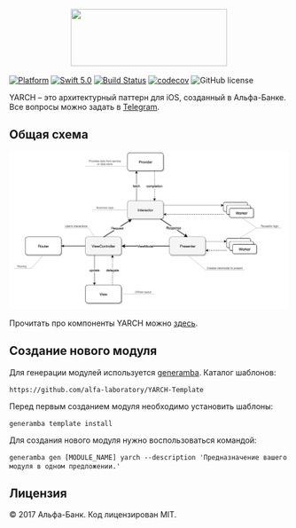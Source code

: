 <p align="center">
  <img src="https://i.imgur.com/ZcxzsEg.png" width="281.5" height="103"/>
</p>

[![Platform](https://img.shields.io/badge/platform-iOS-green.svg)]()
[![Swift 5.0](https://img.shields.io/badge/Swift-5.0-orange.svg)](https://swift.org)
[![Build Status](https://travis-ci.org/alfa-laboratory/YARCH.svg?branch=master)](https://travis-ci.org/alfa-laboratory/YARCH)
[![codecov](https://codecov.io/gh/alfa-laboratory/YARCH/branch/master/graph/badge.svg)](https://codecov.io/gh/alfa-laboratory/YARCH)
![GitHub license](https://img.shields.io/badge/license-MIT-blue.svg?style=flat)

YARCH – это архитектурный паттерн для iOS, созданный в Альфа-Банке. Все вопросы можно задать в [Telegram](https://t.me/yarch_ios).

## Общая схема
![](YARCH-scheme.png)

Прочитать про компоненты YARCH можно [здесь](GUIDE-rus.md).

## Создание нового модуля
Для генерации модулей используется [generamba](https://github.com/rambler-digital-solutions/Generamba). Каталог шаблонов:
```
https://github.com/alfa-laboratory/YARCH-Template
```

Перед первым созданием модуля необходимо установить шаблоны:
```
generamba template install
```

Для создания нового модуля нужно воспользоваться командой:
```
generamba gen [MODULE_NAME] yarch --description 'Предназначение вашего модуля в одном предложении.'
```

Лицензия
--------

© 2017 Альфа-Банк. Код лицензирован MIT.
